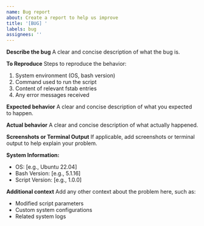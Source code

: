 ```yaml
---
name: Bug report
about: Create a report to help us improve
title: '[BUG] '
labels: bug
assignees: ''
---
```


**Describe the bug**
A clear and concise description of what the bug is.

**To Reproduce**
Steps to reproduce the behavior:
1. System environment (OS, bash version)
2. Command used to run the script
3. Content of relevant fstab entries
4. Any error messages received

**Expected behavior**
A clear and concise description of what you expected to happen.

**Actual behavior**
A clear and concise description of what actually happened.

**Screenshots or Terminal Output**
If applicable, add screenshots or terminal output to help explain your problem.

**System Information:**
 - OS: [e.g., Ubuntu 22.04]
 - Bash Version: [e.g., 5.1.16]
 - Script Version: [e.g., 1.0.0]

**Additional context**
Add any other context about the problem here, such as:
- Modified script parameters
- Custom system configurations
- Related system logs
